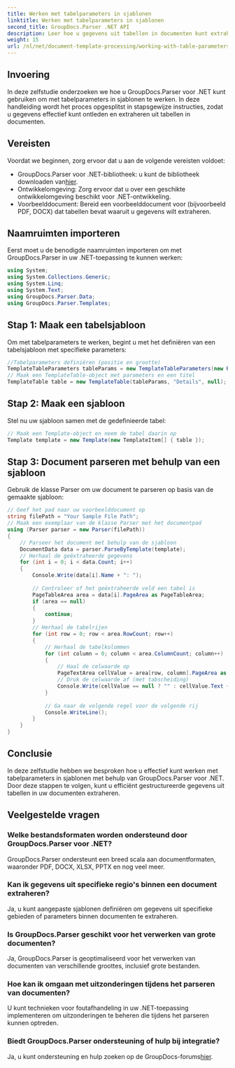 ```yaml
---
title: Werken met tabelparameters in sjablonen
linktitle: Werken met tabelparameters in sjablonen
second_title: GroupDocs.Parser .NET API
description: Leer hoe u gegevens uit tabellen in documenten kunt extraheren met GroupDocs.Parser voor .NET. Stapsgewijze handleiding voor het gebruik van tabelparameters.
weight: 15
url: /nl/net/document-template-processing/working-with-table-parameters-in-templates/
---
```

## Invoering
In deze zelfstudie onderzoeken we hoe u GroupDocs.Parser voor .NET kunt gebruiken om met tabelparameters in sjablonen te werken. In deze handleiding wordt het proces opgesplitst in stapsgewijze instructies, zodat u gegevens effectief kunt ontleden en extraheren uit tabellen in documenten.
## Vereisten
Voordat we beginnen, zorg ervoor dat u aan de volgende vereisten voldoet:
-  GroupDocs.Parser voor .NET-bibliotheek: u kunt de bibliotheek downloaden van[hier](https://releases.groupdocs.com/parser/net/).
- Ontwikkelomgeving: Zorg ervoor dat u over een geschikte ontwikkelomgeving beschikt voor .NET-ontwikkeling.
- Voorbeelddocument: Bereid een voorbeelddocument voor (bijvoorbeeld PDF, DOCX) dat tabellen bevat waaruit u gegevens wilt extraheren.

## Naamruimten importeren
Eerst moet u de benodigde naamruimten importeren om met GroupDocs.Parser in uw .NET-toepassing te kunnen werken:
```csharp
using System;
using System.Collections.Generic;
using System.Linq;
using System.Text;
using GroupDocs.Parser.Data;
using GroupDocs.Parser.Templates;
```
## Stap 1: Maak een tabelsjabloon
Om met tabelparameters te werken, begint u met het definiëren van een tabelsjabloon met specifieke parameters:
```csharp
//Tabelparameters definiëren (positie en grootte)
TemplateTableParameters tableParams = new TemplateTableParameters(new Rectangle(new Point(35, 320), new Size(530, 55)), null);
// Maak een TemplateTable-object met parameters en een titel
TemplateTable table = new TemplateTable(tableParams, "Details", null);
```
## Stap 2: Maak een sjabloon
Stel nu uw sjabloon samen met de gedefinieerde tabel:
```csharp
// Maak een Template-object en neem de tabel daarin op
Template template = new Template(new TemplateItem[] { table });
```
## Stap 3: Document parseren met behulp van een sjabloon
Gebruik de klasse Parser om uw document te parseren op basis van de gemaakte sjabloon:
```csharp
// Geef het pad naar uw voorbeelddocument op
string filePath = "Your Sample File Path";
// Maak een exemplaar van de klasse Parser met het documentpad
using (Parser parser = new Parser(filePath))
{
    // Parseer het document met behulp van de sjabloon
    DocumentData data = parser.ParseByTemplate(template);
    // Herhaal de geëxtraheerde gegevens
    for (int i = 0; i < data.Count; i++)
    {
        Console.Write(data[i].Name + ": ");
        
        // Controleer of het geëxtraheerde veld een tabel is
        PageTableArea area = data[i].PageArea as PageTableArea;
        if (area == null)
        {
            continue;
        }
        // Herhaal de tabelrijen
        for (int row = 0; row < area.RowCount; row++)
        {
            // Herhaal de tabelkolommen
            for (int column = 0; column < area.ColumnCount; column++)
            {
                // Haal de celwaarde op
                PageTextArea cellValue = area[row, column].PageArea as PageTextArea;
                // Druk de celwaarde af (met tabscheiding)
                Console.Write(cellValue == null ? "" : cellValue.Text + "\t");
            }
            
            // Ga naar de volgende regel voor de volgende rij
            Console.WriteLine();
        }
    }
}
```

## Conclusie
In deze zelfstudie hebben we besproken hoe u effectief kunt werken met tabelparameters in sjablonen met behulp van GroupDocs.Parser voor .NET. Door deze stappen te volgen, kunt u efficiënt gestructureerde gegevens uit tabellen in uw documenten extraheren.

## Veelgestelde vragen
### Welke bestandsformaten worden ondersteund door GroupDocs.Parser voor .NET?
GroupDocs.Parser ondersteunt een breed scala aan documentformaten, waaronder PDF, DOCX, XLSX, PPTX en nog veel meer.
### Kan ik gegevens uit specifieke regio's binnen een document extraheren?
Ja, u kunt aangepaste sjablonen definiëren om gegevens uit specifieke gebieden of parameters binnen documenten te extraheren.
### Is GroupDocs.Parser geschikt voor het verwerken van grote documenten?
Ja, GroupDocs.Parser is geoptimaliseerd voor het verwerken van documenten van verschillende groottes, inclusief grote bestanden.
### Hoe kan ik omgaan met uitzonderingen tijdens het parseren van documenten?
U kunt technieken voor foutafhandeling in uw .NET-toepassing implementeren om uitzonderingen te beheren die tijdens het parseren kunnen optreden.
### Biedt GroupDocs.Parser ondersteuning of hulp bij integratie?
 Ja, u kunt ondersteuning en hulp zoeken op de GroupDocs-forums[hier](https://forum.groupdocs.com/c/parser/17).